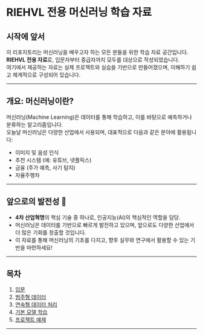 # **RIEHVL 전용 머신러닝 학습 자료**

## 시작에 앞서
이 리포지토리는 머신러닝을 배우고자 하는 모든 분들을 위한 학습 자료 공간입니다.  
**RIEHVL 전용 자료**로, 입문자부터 중급자까지 모두를 대상으로 작성되었습니다.  
여기에서 제공하는 자료는 실제 프로젝트와 실습을 기반으로 만들어졌으며, 이해하기 쉽고 체계적으로 구성되어 있습니다.

---

## **개요: 머신러닝이란?**
머신러닝(Machine Learning)은 데이터를 통해 학습하고, 이를 바탕으로 예측하거나 분류하는 알고리즘입니다.  
오늘날 머신러닝은 다양한 산업에서 사용되며, 대표적으로 다음과 같은 분야에 활용됩니다:
- 이미지 및 음성 인식
- 추천 시스템 (예: 유튜브, 넷플릭스)
- 금융 (주가 예측, 사기 탐지)
- 자율주행차

---

## **앞으로의 발전성 🌟**
- **4차 산업혁명**의 핵심 기술 중 하나로, 인공지능(AI)의 핵심적인 역할을 담당.
- 머신러닝은 데이터를 기반으로 빠르게 발전하고 있으며, 앞으로도 다양한 산업에서 더 많은 기회를 창출할 것입니다.
- 이 자료를 통해 머신러닝의 기초를 다지고, 향후 실무와 연구에서 활용할 수 있는 기반을 마련하세요!

---

## **목차**

1. [입문](#1-입문)
2. [범주형 데이터](#2-범주형-데이터)
3. [연속형 데이터 처리](#3-연속형-데이터-처리)
4. [기본 모델 학습](#4-기본-모델-학습)
5. [프로젝트 예제](#5-프로젝트-예제)

---

